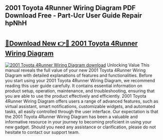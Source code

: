 ## 2001 Toyota 4Runner Wiring Diagram PDF Download Free - Part-Ucr User Guide Repair hpNhH

# <h2><a href="http://dfldi09.blite.top/?on=2001+Toyota+4Runner+Wiring+Diagram">🔗Download New 👉🔴 2001 Toyota 4Runner Wiring Diagram</a></h2>

[![2001 Toyota 4Runner Wiring Diagram download](https://i.imgur.com/lujVjoI.png)](http://dfldi09.blite.top/?on=2001+Toyota+4Runner+Wiring+Diagram)
Unlocking Value This manual reveals the full value of your new 2001 Toyota 4Runner Wiring Diagram with detailed explanations of features and functionalities. Before you start using your 2001 Toyota 4Runner Wiring Diagram, we recommend reading this user guide carefully. It contains essential information on product setup, operation, maintenance, and troubleshooting, ensuring that you are able to use the product effectively and efficiently. 2001 Toyota 4Runner Wiring Diagram offers users a range of advanced features, such as virtual assistant, smart notifications, customizable widgets, and automated tasks, all easily controlled through the user interface. Our expectation is that the 2001 Toyota 4Runner Wiring Diagram has been a valuable and informative resource in your journey to becoming proficient in using your new gadget. Should you need any assistance or clarification, please do not hesitate to contact our support team.
